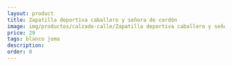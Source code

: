 ```yaml
---
layout: product
title: Zapatilla deportiva caballero y señora de cordón
image: img/productos/calzado-calle/Zapatilla deportiva caballero y señora de cordón=29=blanco joma.webp
price: 29
tags: blanco joma
description: 
order: 0
---
```

